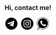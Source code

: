 ## Hi, contact me!
<a href="https://t.me/skechko">
  <img align="left" alt="telegram" width="45px" src="https://github.com/SKechko/SKechko/blob/main/icons/telegram-black.png">
</a>

<a href="https://www.instagram.com/s_artemiev0309">
  <img align="left" alt="instagram" width="60px" src="https://github.com/SKechko/SKechko/blob/main/icons/instagram-icon-white-on-black-circle.png">
</a>

<a href="https://wa.me/+79520580690">
  <img align="left" alt="whatsup" width="45px" src="https://github.com/SKechko/SKechko/blob/main/icons/whatsapp-icon-3953.png">
</a>


